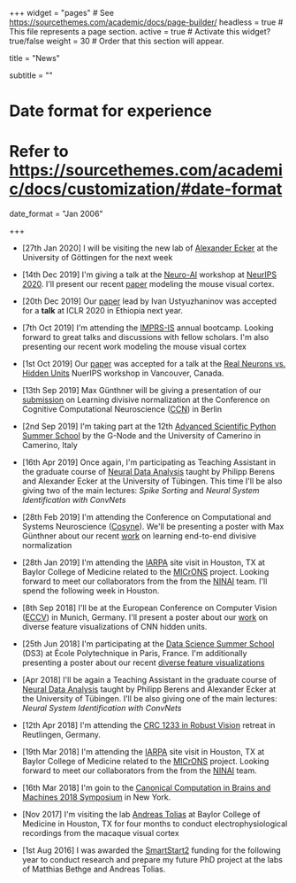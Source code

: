 +++
widget = "pages"  # See https://sourcethemes.com/academic/docs/page-builder/
headless = true  # This file represents a page section.
active = true  # Activate this widget? true/false
weight = 30  # Order that this section will appear.

title = "News"

subtitle = ""

# Date format for experience
#   Refer to https://sourcethemes.com/academic/docs/customization/#date-format
date_format = "Jan 2006"

+++
    
* [27th Jan 2020] I will be visiting the new lab of [Alexander Ecker](https://alexanderecker.wordpress.com/) at the University of Göttingen for the next week

* [14th Dec 2019] I'm giving a talk at the [Neuro-AI](https://sites.google.com/mila.quebec/neuroaiworkshop/home) workshop at [NeurIPS 2020](https://nips.cc/Conferences/2020). I'll present our recent [paper](https://openreview.net/forum?id=rkxcXmtUUS) modeling the mouse visual cortex. 

* [20th Dec 2019] Our [paper](https://openreview.net/forum?id=rklr9kHFDB) lead by Ivan Ustyuzhaninov was accepted for a **talk** at ICLR 2020 in Ethiopia next year.

* [7th Oct 2019] I'm attending the [IMPRS-IS](https://imprs.is.mpg.de/) annual bootcamp. Looking forward to great talks and discussions with fellow scholars. I'm also presenting our recent work modeling the mouse visual cortex

* [1st Oct 2019] Our [paper](https://openreview.net/forum?id=rkxcXmtUUS) was accepted for a talk at the [Real Neurons vs. Hidden Units](https://sites.google.com/mila.quebec/neuroaiworkshop/home) NuerIPS workshop in Vancouver, Canada.

* [13th Sep 2019] Max Günthner will be giving a presentation of our [submission](https://ccneuro.org/2019/Papers/ViewPapers.asp?PaperNum=1211) on Learning divisive normalization at the Conference on Cognitive Computational Neuroscience ([CCN](https://ccneuro.org/2019/)) in Berlin

* [2nd Sep 2019] I'm taking part at the 12th [Advanced Scientific Python Summer School](https://python.g-node.org/wiki/start) by the G-Node and the University of Camerino in Camerino, Italy

* [16th Apr 2019] Once again, I'm participating as Teaching Assistant in the graduate course of [Neural Data Analysis](https://www.neuroschool-tuebingen.de/courses/%20summer-term/master-neural-inf-process/?tx_neuroscience_pi1%5Bcourse%5D=12&tx_neuroscience_pi1%5Baction%5D=show&tx_neuroscience_pi1%5Bcontroller%5D=Course&cHash=ad9f12d994599c77f97322924502c115) taught by Philipp Berens and Alexander Ecker at the University of Tübingen. This time I'll be also giving two of the main lectures: _Spike Sorting_ and _Neural System Identification with ConvNets_

* [28th Feb 2019] I'm attending the Conference on Computational and Systems Neuroscience ([Cosyne](http://www.cosyne.org/c/index.php?title=Cosyne_19)). We'll be presenting a poster with Max Günthner about our recent [work](http://cosyne.org/cosyne19/Cosyne2019_program_book.pdf) on learning end-to-end divisive normalization

* [28th Jan 2019] I'm attending the [IARPA](https://www.iarpa.gov/) site visit in Houston, TX at Baylor College of Medicine related to the [MICrONS](https://www.iarpa.gov/index.php/research-programs/microns) project. Looking forward to meet our collaborators from the from the [NINAI](https://www.ninai.org/) team. I'll spend the following week in Houston. 

* [8th Sep 2018] I'll be at the European Conference on Computer Vision ([ECCV](https://eccv2018.org/)) in Munich, Germany. I'll present a poster about our [work](https://arxiv.org/abs/1807.10589) on diverse feature visualizations of CNN hidden units.  

* [25th Jun 2018] I'm participating at the [Data Science Summer School](https://2018.ds3-datascience-polytechnique.fr/) (DS3) at École Polytechnique in Paris, France. I'm additionally presenting a poster about our recent [diverse feature visualizations](https://arxiv.org/abs/1807.10589) 

* [Apr 2018] I'll be again a Teaching Assistant in the graduate course of [Neural Data Analysis](https://www.neuroschool-tuebingen.de/courses/%20summer-term/master-neural-inf-process/?tx_neuroscience_pi1%5Bcourse%5D=12&tx_neuroscience_pi1%5Baction%5D=show&tx_neuroscience_pi1%5Bcontroller%5D=Course&cHash=ad9f12d994599c77f97322924502c115) taught by Philipp Berens and Alexander Ecker at the University of Tübingen. I'll be also giving one of the main lectures: _Neural System Identification with ConvNets_

* [12th Apr 2018] I'm attending the [CRC 1233 in Robust Vision](https://uni-tuebingen.de/en/research/core-research/collaborative-research-centers/crc-1233/) retreat in Reutlingen, Germany.

* [19th Mar 2018] I'm attending the [IARPA](https://www.iarpa.gov/) site visit in Houston, TX at Baylor College of Medicine related to the [MICrONS](https://www.iarpa.gov/index.php/research-programs/microns) project. Looking forward to meet our collaborators from the from the [NINAI](https://www.ninai.org/) team.

* [16th Mar 2018] I'm goin to the [Canonical Computation in Brains and Machines 2018 Symposium](http://gias.nyu.edu/canonical-computation-brains-machines-2018/) in New York.

* [Nov 2017] I'm visiting the lab [Andreas Tolias](https://toliaslab.org/) at Baylor College of Medicine in Houston, TX for four months to conduct electrophysiological recordings from the macaque visual cortex

* [1st Aug 2016] I was awarded the [SmartStart2](https://www.smartstart-compneuro.de/smart-start-2) funding for the following year to conduct research and prepare my future PhD project at the labs of Matthias Bethge and Andreas Tolias.
